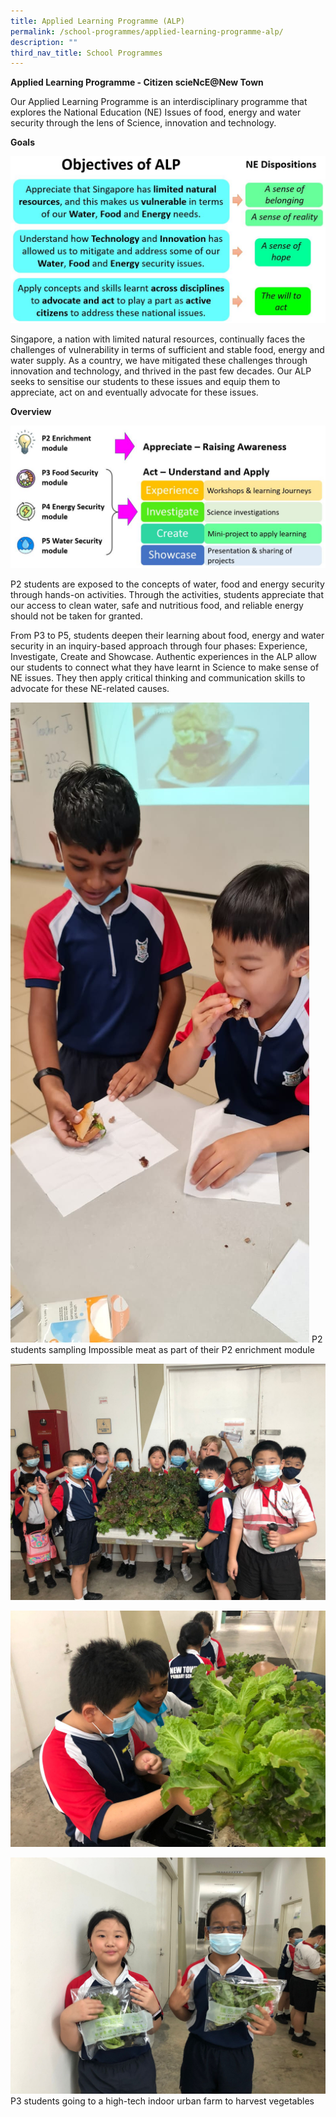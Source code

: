 ```yaml
---
title: Applied Learning Programme (ALP)
permalink: /school-programmes/applied-learning-programme-alp/
description: ""
third_nav_title: School Programmes
---
```

**Applied Learning Programme - Citizen scieNcE@New Town**

Our Applied Learning Programme is an interdisciplinary programme that explores the National Education (NE) Issues of food, energy and water security through the lens of Science, innovation and technology.

**Goals**

![](/images/ALPGoals.jpeg)

Singapore, a nation with limited natural resources, continually faces the challenges of vulnerability in terms of sufficient and stable food, energy and water supply. As a country, we have mitigated these challenges through innovation and technology, and thrived in the past few decades. Our ALP seeks to sensitise our students to these issues and equip them to appreciate, act on and eventually advocate for these issues.

**Overview**

![](/images/ALPOverview.jpeg)

P2 students are exposed to the concepts of water, food and energy security through hands-on activities. Through the activities, students appreciate that our access to clean water, safe and nutritious food, and reliable energy should not be taken for granted.

From P3 to P5, students deepen their learning about food, energy and water security in an inquiry-based approach through four phases: Experience, Investigate, Create and Showcase. Authentic experiences in the ALP allow our students to connect what they have learnt in Science to make sense of NE issues. They then apply critical thinking and communication skills to advocate for these NE-related causes.

![](/images/Impossiblemeat1.png)
P2 students sampling Impossible meat as part of their P2 enrichment module

![](/images/P3ALP1.jpeg)

![](/images/P3ALP2.jpeg)

![](/images/P3ALP3.jpeg)
P3 students going to a high-tech indoor urban farm to harvest vegetables